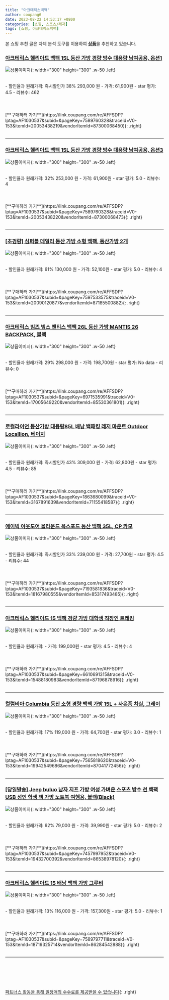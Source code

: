 ```yaml
---
title: "아크테릭스백팩"
author: coupang6
date: 2023-08-22 14:53:17 +0800
categories: [쇼핑, 스포츠/레저]
tags: [쇼핑, 아크테릭스백팩]
---
```


본 쇼핑 추천 글은 자체 분석 도구를 이용하여 [**상품**](https://link.coupang.com/a/bao1ui)을 추천하고 있습니다.

### [아크테릭스 헬리아드 백팩 15L 등산 가방 경량 방수 대용량 남여공용, 옵션1](https://link.coupang.com/re/AFFSDP?lptag=AF1030537&subid=&pageKey=7589760328&traceid=V0-153&itemId=20053438219&vendorItemId=87300068450)

![상품이미지](https://thumbnail10.coupangcdn.com/thumbnails/remote/230x230ex/image/vendor_inventory/e700/eb8d7517d1231b01fd9a4340e38d70cced59d1d526565c0540baf6cb00ff.png){: width="300" height="300" .w-50 .left}


<br>
- 할인율과 원래가격: 즉시할인가 38%  293,000   원
- 가격: 61,900원
- star 평가: 4.5
- 리뷰수: 462
<br>
<br>
<br>
<br>
[**구매하러 가기**](https://link.coupang.com/re/AFFSDP?lptag=AF1030537&subid=&pageKey=7589760328&traceid=V0-153&itemId=20053438219&vendorItemId=87300068450){: .right}
<br>
<br>

---

### [아크테릭스 헬리아드 백팩 15L 등산 가방 경량 방수 대용량 남여공용, 옵션3](https://link.coupang.com/re/AFFSDP?lptag=AF1030537&subid=&pageKey=7589760328&traceid=V0-153&itemId=20053438220&vendorItemId=87300068473)

![상품이미지](https://thumbnail6.coupangcdn.com/thumbnails/remote/230x230ex/image/vendor_inventory/45a2/8c747e8203e9080e3ddae6c6e67c7a7251421b4e5e15be8878206eab883a.png){: width="300" height="300" .w-50 .left}


<br>
- 할인율과 원래가격: 32%  253,000   원
- 가격: 61,900원
- star 평가: 5.0
- 리뷰수: 4
<br>
<br>
<br>
<br>
[**구매하러 가기**](https://link.coupang.com/re/AFFSDP?lptag=AF1030537&subid=&pageKey=7589760328&traceid=V0-153&itemId=20053438220&vendorItemId=87300068473){: .right}
<br>
<br>

---

### [[초경량] 심퍼블 데일리 등산 가방 소형 백팩, 등산가방 2개](https://link.coupang.com/re/AFFSDP?lptag=AF1030537&subid=&pageKey=7597533575&traceid=V0-153&itemId=20090120877&vendorItemId=87185500882)

![상품이미지](https://thumbnail10.coupangcdn.com/thumbnails/remote/230x230ex/image/vendor_inventory/a07d/409cd8fb705fcdf74de435871f492be8647b841ed57671b33cea0d215b46.jpg){: width="300" height="300" .w-50 .left}


<br>
- 할인율과 원래가격: 61%  130,000   원
- 가격: 52,100원
- star 평가: 5.0
- 리뷰수: 4
<br>
<br>
<br>
<br>
[**구매하러 가기**](https://link.coupang.com/re/AFFSDP?lptag=AF1030537&subid=&pageKey=7597533575&traceid=V0-153&itemId=20090120877&vendorItemId=87185500882){: .right}
<br>
<br>

---

### [아크테릭스 빔즈 빔스 맨티스 백팩 26L 등산 가방 MANTIS 26 BACKPACK, 블랙](https://link.coupang.com/re/AFFSDP?lptag=AF1030537&subid=&pageKey=6971535991&traceid=V0-153&itemId=17005649220&vendorItemId=85530361801)

![상품이미지](https://thumbnail9.coupangcdn.com/thumbnails/remote/230x230ex/image/vendor_inventory/e0a9/a7bc06ea97bb174fd6b7c2a805f1226d6b76a5694017d637f51481597820.png){: width="300" height="300" .w-50 .left}


<br>
- 할인율과 원래가격: 29%  298,000   원
- 가격: 198,700원
- star 평가: No data
- 리뷰수: 0
<br>
<br>
<br>
<br>
[**구매하러 가기**](https://link.coupang.com/re/AFFSDP?lptag=AF1030537&subid=&pageKey=6971535991&traceid=V0-153&itemId=17005649220&vendorItemId=85530361801){: .right}
<br>
<br>

---

### [로컬라이언 등산가방 대용량85L 배낭 백패킹 레저 마운트 Outdoor Locallion, 베이지](https://link.coupang.com/re/AFFSDP?lptag=AF1030537&subid=&pageKey=1863680099&traceid=V0-153&itemId=3167891639&vendorItemId=71155418587)

![상품이미지](https://thumbnail8.coupangcdn.com/thumbnails/remote/230x230ex/image/vendor_inventory/782d/cbac431bd0ac437155eb09543632573f970a278d939da5af453c110ffc6e.jpg){: width="300" height="300" .w-50 .left}


<br>
- 할인율과 원래가격: 즉시할인가 43%  309,000   원
- 가격: 62,800원
- star 평가: 4.5
- 리뷰수: 85
<br>
<br>
<br>
<br>
[**구매하러 가기**](https://link.coupang.com/re/AFFSDP?lptag=AF1030537&subid=&pageKey=1863680099&traceid=V0-153&itemId=3167891639&vendorItemId=71155418587){: .right}
<br>
<br>

---

### [에이빅 아웃도어 올라운드 옥스포드 등산 백팩 35L, CP 카모](https://link.coupang.com/re/AFFSDP?lptag=AF1030537&subid=&pageKey=7193581836&traceid=V0-153&itemId=18167980555&vendorItemId=85317493485)

![상품이미지](https://thumbnail6.coupangcdn.com/thumbnails/remote/230x230ex/image/rs_quotation_api/rc9cotc6/4457716cd53b4f0eb12be22fb71e8eb7.jpg){: width="300" height="300" .w-50 .left}


<br>
- 할인율과 원래가격: 즉시할인가 33%  239,000   원
- 가격: 27,700원
- star 평가: 4.5
- 리뷰수: 44
<br>
<br>
<br>
<br>
[**구매하러 가기**](https://link.coupang.com/re/AFFSDP?lptag=AF1030537&subid=&pageKey=7193581836&traceid=V0-153&itemId=18167980555&vendorItemId=85317493485){: .right}
<br>
<br>

---

### [아크테릭스 헬리아드 15 백팩 경량 가방 대학생 직장인 트레킹](https://link.coupang.com/re/AFFSDP?lptag=AF1030537&subid=&pageKey=6610691315&traceid=V0-153&itemId=15488180983&vendorItemId=87196878916)

![상품이미지](https://thumbnail10.coupangcdn.com/thumbnails/remote/230x230ex/image/vendor_inventory/f0ab/5dbc05a6563cc3c4b86cca6d9790779a73591422012c5ad0634bf22ae184.jpg){: width="300" height="300" .w-50 .left}


<br>
- 할인율과 원래가격: 
- 가격: 199,000원
- star 평가: 4.5
- 리뷰수: 4
<br>
<br>
<br>
<br>
[**구매하러 가기**](https://link.coupang.com/re/AFFSDP?lptag=AF1030537&subid=&pageKey=6610691315&traceid=V0-153&itemId=15488180983&vendorItemId=87196878916){: .right}
<br>
<br>

---

### [컬럼비아 Columbia 등산 소형 경량 백팩 가방 15L + 사은품 치실, 그레이](https://link.coupang.com/re/AFFSDP?lptag=AF1030537&subid=&pageKey=7565818620&traceid=V0-153&itemId=19942549686&vendorItemId=87041772456)

![상품이미지](https://thumbnail10.coupangcdn.com/thumbnails/remote/230x230ex/image/vendor_inventory/3214/9d7c37ead0d2a43755c0eec2a088e288605ff51ca558f8a8e80ae0715b31.jpg){: width="300" height="300" .w-50 .left}


<br>
- 할인율과 원래가격: 17%  119,000   원
- 가격: 64,700원
- star 평가: 3.0
- 리뷰수: 1
<br>
<br>
<br>
<br>
[**구매하러 가기**](https://link.coupang.com/re/AFFSDP?lptag=AF1030537&subid=&pageKey=7565818620&traceid=V0-153&itemId=19942549686&vendorItemId=87041772456){: .right}
<br>
<br>

---

### [[당일발송] Jeep buluo 남자 지프 가방 여성 가벼운 스포츠 방수 천 백팩 USB 성인 학생 책 가방 노트북 여행용, 블랙(Black)](https://link.coupang.com/re/AFFSDP?lptag=AF1030537&subid=&pageKey=7457997952&traceid=V0-153&itemId=19432700392&vendorItemId=86538978120)

![상품이미지](https://thumbnail9.coupangcdn.com/thumbnails/remote/230x230ex/image/vendor_inventory/0551/4b39bc7329a9baa7bd07e896c1a3a111a6978e4e2e9686a6ce7f447dd308.JPG){: width="300" height="300" .w-50 .left}


<br>
- 할인율과 원래가격: 62%  79,000   원
- 가격: 39,990원
- star 평가: 5.0
- 리뷰수: 2
<br>
<br>
<br>
<br>
[**구매하러 가기**](https://link.coupang.com/re/AFFSDP?lptag=AF1030537&subid=&pageKey=7457997952&traceid=V0-153&itemId=19432700392&vendorItemId=86538978120){: .right}
<br>
<br>

---

### [아크테릭스 헬리아드 15 배낭 백팩 가방 그루비](https://link.coupang.com/re/AFFSDP?lptag=AF1030537&subid=&pageKey=7589797711&traceid=V0-153&itemId=18719325714&vendorItemId=86284542888)

![상품이미지](https://thumbnail9.coupangcdn.com/thumbnails/remote/230x230ex/image/vendor_inventory/9e68/ca31f12cba3628ef986f2ae2ba430818bca142ace3a499dd618201195c9a.jpg){: width="300" height="300" .w-50 .left}


<br>
- 할인율과 원래가격: 13%  116,000   원
- 가격: 157,300원
- star 평가: 5.0
- 리뷰수: 1
<br>
<br>
<br>
<br>
[**구매하러 가기**](https://link.coupang.com/re/AFFSDP?lptag=AF1030537&subid=&pageKey=7589797711&traceid=V0-153&itemId=18719325714&vendorItemId=86284542888){: .right}
<br>
<br>

---
<br><br><br><br><br> [파트너스 활동을 통해 일정액의 수수료를 제공받을 수 있습니다](https://link.coupang.com/a/bao1ui){: .right}